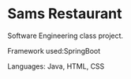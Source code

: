 # Sams Restaurant

Software Engineering class project. 

Framework used:SpringBoot 

Languages: Java, HTML, CSS
